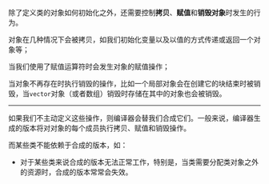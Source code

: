 除了定义类的对象如何初始化之外，还需要控制**拷贝**、**赋值**和**销毁对象**时发生的行为。

对象在几种情况下会被拷贝，如我们初始化变量以及以值的方式传递或返回一个对象等；

当我们使用了赋值运算符时会发生对象的赋值操作；

当对象不再存在时执行销毁的操作，比如一个局部对象会在创建它的块结束时被销毁，当`vector`对象（或者数组）销毁时存储在其中的对象也会被销毁。

****

如果我们不主动定义这些操作，则编译器会替我们合成它们。一般来说，编译器生成的版本将对对象的每个成员执行拷贝、赋值和销毁操作。

而某些类不能依赖于合成的版本，如：

- 对于某些类来说合成的版本无法正常工作，特别是，当类需要分配类对象之外的资源时，合成的版本常常会失效。